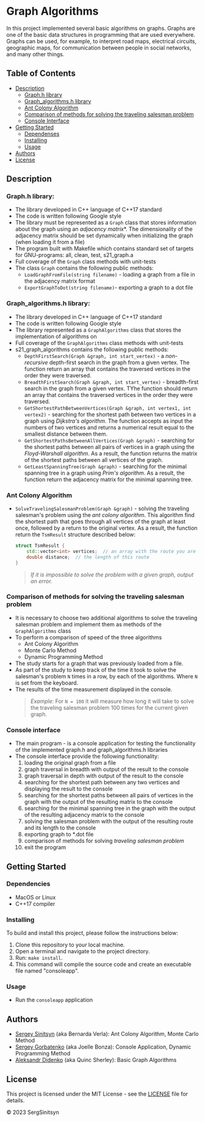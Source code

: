 # Graph Algorithms

In this project implemented several basic algorithms on graphs. Graphs are one of the basic data structures in programming that are used everywhere. Graphs can be used, for example, to interpret road maps, electrical circuits, geographic maps, for communication between people in social networks, and many other things.


## Table of Contents

+ [Description](#description)
    + [Graph.h library](#implementation-of-the-s21_graphh-library)
    + [Graph_algorithms.h library](#implementation-of-the-s21_graph_algorithmsh-library)
    + [Ant Colony Algorithm](#ant-colony-algorithm)
    + [Comparison of methods for solving the traveling salesman problem](#comparison-of-methods-for-solving-the-traveling-salesman-problem)
    + [Console Interface](#console-interface)
+ [Getting Started](#getting-started)
    + [Dependenses](#dependencies)
    + [Installing](#installing)
    + [Usage](#usage)
+ [Authors](#authors)
+ [License](#license)

## Description

### Graph.h library:

- The library developed in C++ language of C++17 standard
- The code is written following Google style
- The library must be represented as a `Graph` class that stores information about the graph using an *adjacency matrix**. The dimensionality of the adjacency matrix should be set dynamically when initializing the graph (when loading it from a file)
- The program built with Makefile which contains standard set of targets for GNU-programs: all, clean, test, s21_graph.a
- Full coverage of the `Graph` class methods with unit-tests
- The class `Graph` contains the following public methods:
    - `LoadGraphFromFile(string filename)` - loading a graph from a file in the adjacency matrix format
    - `ExportGraphToDot(string filename)`- exporting a graph to a dot file

### Graph_algorithms.h library:

- The library developed in C++ language of C++17 standard
- The code is written following Google style
- The library represented as a ` GraphAlgorithms ` class that stores the implementation of algorithms on                                                                      
- Full coverage of the `GraphAlgorithms` class methods with unit-tests
- s21_graph_algorithms contains the following public methods:
    - `DepthFirstSearch(Graph &graph, int start_vertex)` - a *non-recursive* depth-first search in the graph from a given vertex. The function return an array that contains the traversed vertices in the order they were traversed.
    - `BreadthFirstSearch(Graph &graph, int start_vertex)` - breadth-first search in the graph from a given vertex. TYhe function should return an array that contains the traversed vertices in the order they were traversed.
    - `GetShortestPathBetweenVertices(Graph &graph, int vertex1, int vertex2)` - searching for the shortest path between two vertices in a graph using *Dijkstra's algorithm*. The function accepts as input the numbers of two vertices and returns a numerical result equal to the smallest distance between them.
    - `GetShortestPathsBetweenAllVertices(Graph &graph)` - searching for the shortest paths between all pairs of vertices in a graph using the *Floyd-Warshall algorithm*. As a result, the function returns the matrix of the shortest paths between all vertices of the graph.
    - `GetLeastSpanningTree(Graph &graph)` - searching for the minimal spanning tree in a graph using *Prim's algorithm*. As a result, the function return the adjacency matrix for the minimal spanning tree.

### Ant Colony Algorithm

- `SolveTravelingSalesmanProblem(Graph &graph)` - solving the traveling salesman's problem using the *ant colony algorithm*. This algorithm find the shortest path that goes through all vertices of the graph at least once, followed by a return to the original vertex. As a result, the function return the `TsmResult` structure described below:
    ```cpp
    struct TsmResult {
        std::vector<int> vertices;  // an array with the route you are looking for (with the vertex traverse order).
        double distance;  // the length of this route
    }
    ```
    >*If it is impossible to solve the problem with a given graph, output an error.*


### Comparison of methods for solving the traveling salesman problem

- It is necessary to choose two additional algorithms to solve the traveling salesman problem and implement them as methods of the `GraphAlgorithms` class
- To perform a comparison of speed of the three algorithms
    - Ant Colony Algorithm
    - Monte Carlo Method
    - Dynamic Programming Method
- The study starts for a graph that was previously loaded from a file.
- As part of the study to keep track of the time it took to solve the salesman's problem `N` times in a row, by each of the algorithms. Where `N` is set from the keyboard.
- The results of the time measurement displayed in the console.
    >*Example:* For `N = 100` it will measure how long it will take to solve the traveling salesman problem 100 times for the current given graph.

### Console interface

* The main program - is a console application for testing the functionality of the implemented graph.h and graph_algorithms.h libraries 
* The console interface provide the following functionality:
    1. loading the original graph from a file
    2. graph traversal in breadth with output of the result to the console   
    3. graph traversal in depth with output of the result to the console
    4. searching for the shortest path between any two vertices and displaying the result to the console
    5. searching for the shortest paths between all pairs of vertices in the graph with the output of the resulting matrix to the console
    6. searching for the minimal spanning tree in the graph with the output of the resulting adjacency matrix to the console
    7. solving the salesman problem with the output of the resulting route and its length to the console
    8. exporting graph to *.dot file
    9. comparison of methods for solving *traveling salesman problem*
    10. exit the program



## Getting Started

### Dependencies

- MacOS or Linux
- C++17 compiler

### Installing

To build and install this project, please follow the instructions below:
1. Clone this repository to your local machine.
2. Open a terminal and navigate to the project directory.
3. Run: `make install`.
4. This command will compile the source code and create an executable file named "consoleapp".
### Usage

- Run the `consoleapp` application

## Authors

- [Sergey Sinitsyn](https://github.com/SergSinitsyn) (aka Bernarda Verla): Ant Colony Algorithm, Monte Carlo Method
- [Sergey Gorbatenko](https://github.com/sg41) (aka Joelle Bonza): Console Application, Dynamic Programming Method
- [Aleksandr Didenko](https://github.com/quincshe) (aka Quinc Sherley): Basic Graph Algorithms

## License

This project is licensed under the MIT License - see the [LICENSE](LICENSE.txt) file for details.

© 2023 SergSinitsyn
